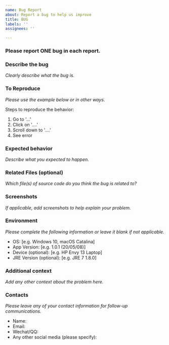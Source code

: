 ```yaml
---
name: Bug Report
about: Report a bug to help us improve
title: BUG
labels: ''
assignees: ''

---
```


### Please report ONE bug in each report.

### Describe the bug
*Clearly describe what the bug is.*

### To Reproduce
*Please use the example below or in other ways.*

Steps to reproduce the behavior:
1. Go to '...'
2. Click on '....'
3. Scroll down to '....'
4. See error

### Expected behavior
*Describe what you expected to happen.*

### Related Files (optional)
*Which file(s) of source code do you think the bug is related to?*

### Screenshots
*If applicable, add screenshots to help explain your problem.*

### Environment
*Please complete the following information or leave it blank if not applicable.*

 - OS: [e.g. Windows 10, macOS Catalina]
 - App Version: [e.g. 1.0.1 (20/05/08)]
 - Device (optional): [e.g. HP Envy 13 Laptop]
 - JRE Version (optional): [e.g. JRE 7 1.8.0]

### Additional context
*Add any other context about the problem here.*

### Contacts
*Please leave any of your contact information for follow-up communications.*

 - Name: 
 - Email: 
 - Wechat/QQ: 
 - Any other social media (please specify):
